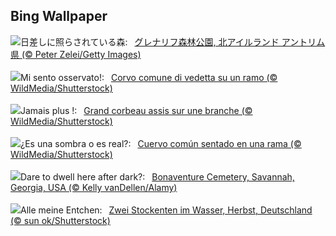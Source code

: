 ## Bing Wallpaper
![](https://www.bing.com/th?id=OHR.GlenariffForest_JA-JP1774079251_UHD.jpg&w=1000)日差しに照らされている森:&nbsp;&ensp;[グレナリフ森林公園, 北アイルランド アントリム県 (© Peter Zelei/Getty Images)](https://www.bing.com/th?id=OHR.GlenariffForest_JA-JP1774079251_UHD.jpg)
<br><br/>
![](https://www.bing.com/th?id=OHR.AutumnRaven_IT-IT0004951220_UHD.jpg&w=1000)Mi sento osservato!:&nbsp;&ensp;[Corvo comune di vedetta su un ramo (© WildMedia/Shutterstock)](https://www.bing.com/th?id=OHR.AutumnRaven_IT-IT0004951220_UHD.jpg)
<br><br/>
![](https://www.bing.com/th?id=OHR.AutumnRaven_FR-FR8284652857_UHD.jpg&w=1000)Jamais plus !:&nbsp;&ensp;[Grand corbeau assis sur une branche (© WildMedia/Shutterstock)](https://www.bing.com/th?id=OHR.AutumnRaven_FR-FR8284652857_UHD.jpg)
<br><br/>
![](https://www.bing.com/th?id=OHR.AutumnRaven_ES-ES0937725332_UHD.jpg&w=1000)¿Es una sombra o es real?:&nbsp;&ensp;[Cuervo común sentado en una rama (© WildMedia/Shutterstock)](https://www.bing.com/th?id=OHR.AutumnRaven_ES-ES0937725332_UHD.jpg)
<br><br/>
![](https://www.bing.com/th?id=OHR.SavannahSculpture_EN-GB4452502826_UHD.jpg&w=1000)Dare to dwell here after dark?:&nbsp;&ensp;[Bonaventure Cemetery, Savannah, Georgia, USA (© Kelly vanDellen/Alamy)](https://www.bing.com/th?id=OHR.SavannahSculpture_EN-GB4452502826_UHD.jpg)
<br><br/>
![](https://www.bing.com/th?id=OHR.MallarDucks_DE-DE7798366188_UHD.jpg&w=1000)Alle meine Entchen:&nbsp;&ensp;[Zwei Stockenten im Wasser, Herbst, Deutschland (© sun ok/Shutterstock)](https://www.bing.com/th?id=OHR.MallarDucks_DE-DE7798366188_UHD.jpg)
<br><br/>
